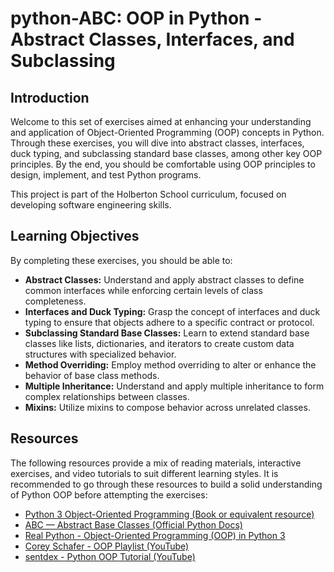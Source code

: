 # python-ABC: OOP in Python - Abstract Classes, Interfaces, and Subclassing

## Introduction

Welcome to this set of exercises aimed at enhancing your understanding and application of Object-Oriented Programming (OOP) concepts in Python. Through these exercises, you will dive into abstract classes, interfaces, duck typing, and subclassing standard base classes, among other key OOP principles. By the end, you should be comfortable using OOP principles to design, implement, and test Python programs.

This project is part of the Holberton School curriculum, focused on developing software engineering skills.

## Learning Objectives

By completing these exercises, you should be able to:

* **Abstract Classes:** Understand and apply abstract classes to define common interfaces while enforcing certain levels of class completeness.
* **Interfaces and Duck Typing:** Grasp the concept of interfaces and duck typing to ensure that objects adhere to a specific contract or protocol.
* **Subclassing Standard Base Classes:** Learn to extend standard base classes like lists, dictionaries, and iterators to create custom data structures with specialized behavior.
* **Method Overriding:** Employ method overriding to alter or enhance the behavior of base class methods.
* **Multiple Inheritance:** Understand and apply multiple inheritance to form complex relationships between classes.
* **Mixins:** Utilize mixins to compose behavior across unrelated classes.

## Resources

The following resources provide a mix of reading materials, interactive exercises, and video tutorials to suit different learning styles. It is recommended to go through these resources to build a solid understanding of Python OOP before attempting the exercises:

* [Python 3 Object-Oriented Programming (Book or equivalent resource)](https://www.packtpub.com/product/python-3-object-oriented-programming-third-edition/9781789535852)
* [ABC — Abstract Base Classes (Official Python Docs)](https://docs.python.org/3/library/abc.html)
* [Real Python - Object-Oriented Programming (OOP) in Python 3](https://realpython.com/python3-object-oriented-programming/)
* [Corey Schafer - OOP Playlist (YouTube)](https://www.youtube.com/playlist?list=PL-osiE80TeTsqhIuOqKhwlXsIBIdSeYtc)
* [sentdex - Python OOP Tutorial (YouTube)](https://www.youtube.com/playlist?list=PLQVvvaa0QuDcOdF96TBtRtuQksErCEBYZ)

